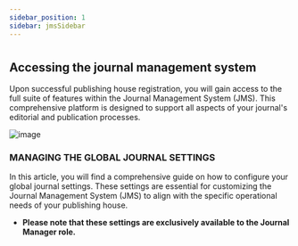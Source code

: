 ```yaml
---
sidebar_position: 1
sidebar: jmsSidebar
---
```


#

## **Accessing the journal management system**

Upon successful publishing house registration, you will gain access to the full suite of features within the Journal Management System (JMS). This comprehensive platform is designed to support all aspects of your journal's editorial and publication processes.

![image](https://cdn.kryoni.com/kryoni-docs/images/create-new-journal.png)

### **MANAGING THE GLOBAL JOURNAL SETTINGS**

In this article, you will find a comprehensive guide on how to configure your global journal settings. These settings are essential for customizing the Journal Management System (JMS) to align with the specific operational needs of your publishing house.

- **Please note that these settings are exclusively available to the Journal Manager role.**
